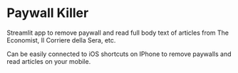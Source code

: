 # Paywall Killer
Streamlit app to remove paywall and read full body text of articles from The Economist, Il Corriere della Sera, etc.

Can be easily connected to iOS shortcuts on IPhone to remove paywalls and read articles on your mobile.

